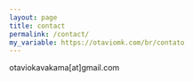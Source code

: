 ```yaml
---
layout: page
title: contact
permalink: /contact/
my_variable: https://otaviomk.com/br/contato
---
```


otaviokavakama[at]gmail.com
